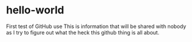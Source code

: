 # hello-world
First test of GitHub use
This is information that will be shared with nobody as I try to figure out what the heck this github thing is all about.
